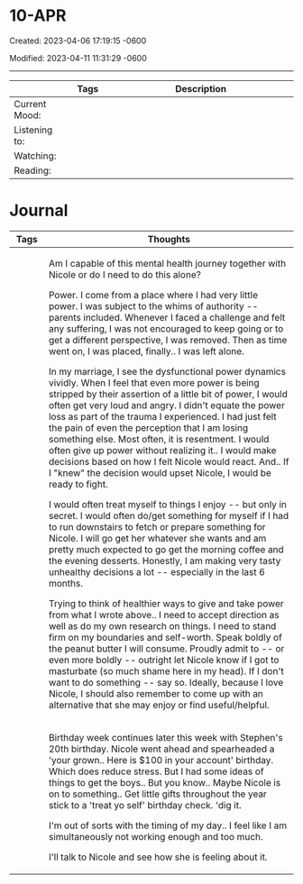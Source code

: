 # 10-APR

Created: 2023-04-06 17:19:15 -0600

Modified: 2023-04-11 11:31:29 -0600

---

<table>
<colgroup>
<col style="width: 20%" />
<col style="width: 14%" />
<col style="width: 64%" />
</colgroup>
<thead>
<tr class="header">
<th></th>
<th>Tags</th>
<th>Description</th>
</tr>
</thead>
<tbody>
<tr class="odd">
<td>Current Mood:</td>
<td><blockquote>
<p></p>
</blockquote></td>
<td></td>
</tr>
<tr class="even">
<td>Listening to:</td>
<td></td>
<td></td>
</tr>
<tr class="odd">
<td>Watching:</td>
<td></td>
<td></td>
</tr>
<tr class="even">
<td>Reading:</td>
<td></td>
<td></td>
</tr>
</tbody>
</table>

# Journal

<table>
<colgroup>
<col style="width: 12%" />
<col style="width: 87%" />
</colgroup>
<thead>
<tr class="header">
<th>Tags</th>
<th>Thoughts</th>
</tr>
</thead>
<tbody>
<tr class="odd">
<td><blockquote>
<p></p>
</blockquote></td>
<td><p>Am I capable of this mental health journey together with Nicole or do I need to do this alone?</p>
<p></p>
<p>Power. I come from a place where I had very little power. I was subject to the whims of authority -- parents included. Whenever I faced a challenge and felt any suffering, I was not encouraged to keep going or to get a different perspective, I was removed. Then as time went on, I was placed, finally.. I was left alone.</p>
<p></p>
<p>In my marriage, I see the dysfunctional power dynamics vividly. When I feel that even more power is being stripped by their assertion of a little bit of power, I would often get very loud and angry. I didn't equate the power loss as part of the trauma I experienced. I had just felt the pain of even the perception that I am losing something else. Most often, it is resentment. I would often give up power without realizing it.. I would make decisions based on how I felt Nicole would react. And.. If I "knew" the decision would upset Nicole, I would be ready to fight.</p>
<p></p>
<p>I would often treat myself to things I enjoy -- but only in secret. I would often do/get something for myself if I had to run downstairs to fetch or prepare something for Nicole. I will go get her whatever she wants and am pretty much expected to go get the morning coffee and the evening desserts. Honestly, I am making very tasty unhealthy decisions a lot -- especially in the last 6 months.</p>
<p></p>
<p>Trying to think of healthier ways to give and take power from what I wrote above.. I need to accept direction as well as do my own research on things. I need to stand firm on my boundaries and self-worth. Speak boldly of the peanut butter I will consume. Proudly admit to -- or even more boldly -- outright let Nicole know if I got to masturbate (so much shame here in my head). If I don't want to do something -- say so. Ideally, because I love Nicole, I should also remember to come up with an alternative that she may enjoy or find useful/helpful.</p>
<p></p></td>
</tr>
<tr class="even">
<td><blockquote>
<p></p>
</blockquote></td>
<td><p>Birthday week continues later this week with Stephen's 20th birthday. Nicole went ahead and spearheaded a 'your grown.. Here is $100 in your account' birthday. Which does reduce stress. But I had some ideas of things to get the boys.. But you know.. Maybe Nicole is on to something.. Get little gifts throughout the year stick to a 'treat yo self' birthday check. 'dig it.<br />
</p>
<p>I'm out of sorts with the timing of my day.. I feel like I am simultaneously not working enough and too much.</p>
<p>I'll talk to Nicole and see how she is feeling about it.</p>
<p></p>
<p></p>
<p></p></td>
</tr>
</tbody>
</table>
